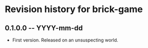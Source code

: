 # Revision history for brick-game

## 0.1.0.0 -- YYYY-mm-dd

* First version. Released on an unsuspecting world.

